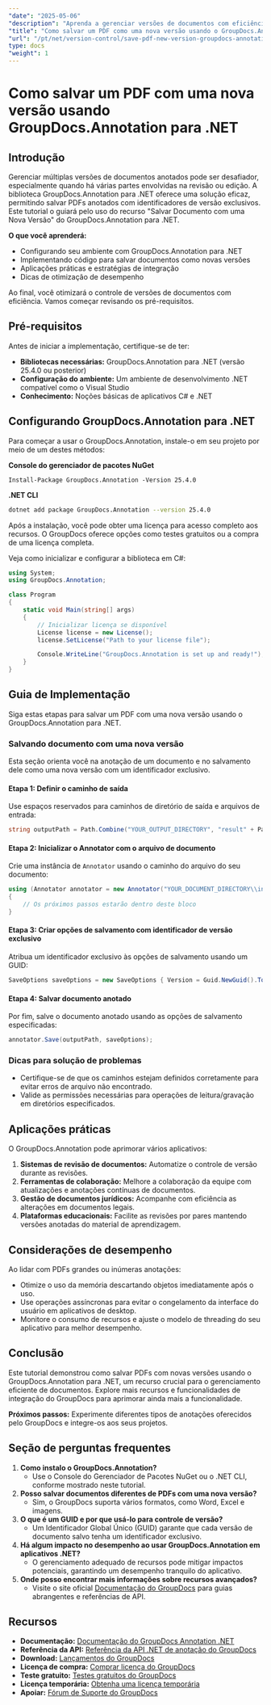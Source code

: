 ```yaml
---
"date": "2025-05-06"
"description": "Aprenda a gerenciar versões de documentos com eficiência usando o GroupDocs.Annotation para .NET. Este guia aborda configuração, implementação e aplicações práticas."
"title": "Como salvar um PDF como uma nova versão usando o GroupDocs.Annotation para .NET - Um guia passo a passo"
"url": "/pt/net/version-control/save-pdf-new-version-groupdocs-annotation-net/"
type: docs
"weight": 1
---
```


# Como salvar um PDF com uma nova versão usando GroupDocs.Annotation para .NET

## Introdução

Gerenciar múltiplas versões de documentos anotados pode ser desafiador, especialmente quando há várias partes envolvidas na revisão ou edição. A biblioteca GroupDocs.Annotation para .NET oferece uma solução eficaz, permitindo salvar PDFs anotados com identificadores de versão exclusivos. Este tutorial o guiará pelo uso do recurso "Salvar Documento com uma Nova Versão" do GroupDocs.Annotation para .NET.

**O que você aprenderá:**
- Configurando seu ambiente com GroupDocs.Annotation para .NET
- Implementando código para salvar documentos como novas versões
- Aplicações práticas e estratégias de integração
- Dicas de otimização de desempenho

Ao final, você otimizará o controle de versões de documentos com eficiência. Vamos começar revisando os pré-requisitos.

## Pré-requisitos

Antes de iniciar a implementação, certifique-se de ter:
- **Bibliotecas necessárias:** GroupDocs.Annotation para .NET (versão 25.4.0 ou posterior)
- **Configuração do ambiente:** Um ambiente de desenvolvimento .NET compatível como o Visual Studio
- **Conhecimento:** Noções básicas de aplicativos C# e .NET

## Configurando GroupDocs.Annotation para .NET

Para começar a usar o GroupDocs.Annotation, instale-o em seu projeto por meio de um destes métodos:

**Console do gerenciador de pacotes NuGet**
```plaintext
Install-Package GroupDocs.Annotation -Version 25.4.0
```

**.NET CLI**
```bash
dotnet add package GroupDocs.Annotation --version 25.4.0
```

Após a instalação, você pode obter uma licença para acesso completo aos recursos. O GroupDocs oferece opções como testes gratuitos ou a compra de uma licença completa.

Veja como inicializar e configurar a biblioteca em C#:
```csharp
using System;
using GroupDocs.Annotation;

class Program
{
    static void Main(string[] args)
    {
        // Inicializar licença se disponível
        License license = new License();
        license.SetLicense("Path to your license file");

        Console.WriteLine("GroupDocs.Annotation is set up and ready!");
    }
}
```

## Guia de Implementação

Siga estas etapas para salvar um PDF com uma nova versão usando o GroupDocs.Annotation para .NET.

### Salvando documento com uma nova versão

Esta seção orienta você na anotação de um documento e no salvamento dele como uma nova versão com um identificador exclusivo.

#### Etapa 1: Definir o caminho de saída
Use espaços reservados para caminhos de diretório de saída e arquivos de entrada:
```csharp
string outputPath = Path.Combine("YOUR_OUTPUT_DIRECTORY", "result" + Path.GetExtension("YOUR_DOCUMENT_DIRECTORY\\input.pdf"));
```

#### Etapa 2: Inicializar o Annotator com o arquivo de documento
Crie uma instância de `Annotator` usando o caminho do arquivo do seu documento:
```csharp
using (Annotator annotator = new Annotator("YOUR_DOCUMENT_DIRECTORY\\input.pdf"))
{
    // Os próximos passos estarão dentro deste bloco
}
```

#### Etapa 3: Criar opções de salvamento com identificador de versão exclusivo
Atribua um identificador exclusivo às opções de salvamento usando um GUID:
```csharp
SaveOptions saveOptions = new SaveOptions { Version = Guid.NewGuid().ToString() };
```

#### Etapa 4: Salvar documento anotado
Por fim, salve o documento anotado usando as opções de salvamento especificadas:
```csharp
annotator.Save(outputPath, saveOptions);
```

### Dicas para solução de problemas
- Certifique-se de que os caminhos estejam definidos corretamente para evitar erros de arquivo não encontrado.
- Valide as permissões necessárias para operações de leitura/gravação em diretórios especificados.

## Aplicações práticas

O GroupDocs.Annotation pode aprimorar vários aplicativos:
1. **Sistemas de revisão de documentos:** Automatize o controle de versão durante as revisões.
2. **Ferramentas de colaboração:** Melhore a colaboração da equipe com atualizações e anotações contínuas de documentos.
3. **Gestão de documentos jurídicos:** Acompanhe com eficiência as alterações em documentos legais.
4. **Plataformas educacionais:** Facilite as revisões por pares mantendo versões anotadas do material de aprendizagem.

## Considerações de desempenho
Ao lidar com PDFs grandes ou inúmeras anotações:
- Otimize o uso da memória descartando objetos imediatamente após o uso.
- Use operações assíncronas para evitar o congelamento da interface do usuário em aplicativos de desktop.
- Monitore o consumo de recursos e ajuste o modelo de threading do seu aplicativo para melhor desempenho.

## Conclusão
Este tutorial demonstrou como salvar PDFs com novas versões usando o GroupDocs.Annotation para .NET, um recurso crucial para o gerenciamento eficiente de documentos. Explore mais recursos e funcionalidades de integração do GroupDocs para aprimorar ainda mais a funcionalidade.

**Próximos passos:** Experimente diferentes tipos de anotações oferecidos pelo GroupDocs e integre-os aos seus projetos.

## Seção de perguntas frequentes
1. **Como instalo o GroupDocs.Annotation?**
   - Use o Console do Gerenciador de Pacotes NuGet ou o .NET CLI, conforme mostrado neste tutorial.
2. **Posso salvar documentos diferentes de PDFs com uma nova versão?**
   - Sim, o GroupDocs suporta vários formatos, como Word, Excel e imagens.
3. **O que é um GUID e por que usá-lo para controle de versão?**
   - Um Identificador Global Único (GUID) garante que cada versão de documento salvo tenha um identificador exclusivo.
4. **Há algum impacto no desempenho ao usar GroupDocs.Annotation em aplicativos .NET?**
   - O gerenciamento adequado de recursos pode mitigar impactos potenciais, garantindo um desempenho tranquilo do aplicativo.
5. **Onde posso encontrar mais informações sobre recursos avançados?**
   - Visite o site oficial [Documentação do GroupDocs](https://docs.groupdocs.com/annotation/net/) para guias abrangentes e referências de API.

## Recursos
- **Documentação:** [Documentação do GroupDocs Annotation .NET](https://docs.groupdocs.com/annotation/net/)
- **Referência da API:** [Referência da API .NET de anotação do GroupDocs](https://reference.groupdocs.com/annotation/net/)
- **Download:** [Lançamentos do GroupDocs](https://releases.groupdocs.com/annotation/net/)
- **Licença de compra:** [Comprar licença do GroupDocs](https://purchase.groupdocs.com/buy)
- **Teste gratuito:** [Testes gratuitos do GroupDocs](https://releases.groupdocs.com/annotation/net/)
- **Licença temporária:** [Obtenha uma licença temporária](https://purchase.groupdocs.com/temporary-license/)
- **Apoiar:** [Fórum de Suporte do GroupDocs](https://forum.groupdocs.com/c/annotation/)